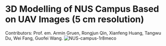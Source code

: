 # 3D Modelling of NUS Campus Based on UAV Images (5 cm resolution)  
Contributors: Prof. em. Armin Gruen, Rongjun Qin, Xianfeng Huang, Tangwu Du, Wei Fang, Guofei Wang.
![NUS-campus-1r8meco](https://user-images.githubusercontent.com/32317924/125025479-bbefea00-e050-11eb-9152-240272483e66.png)
